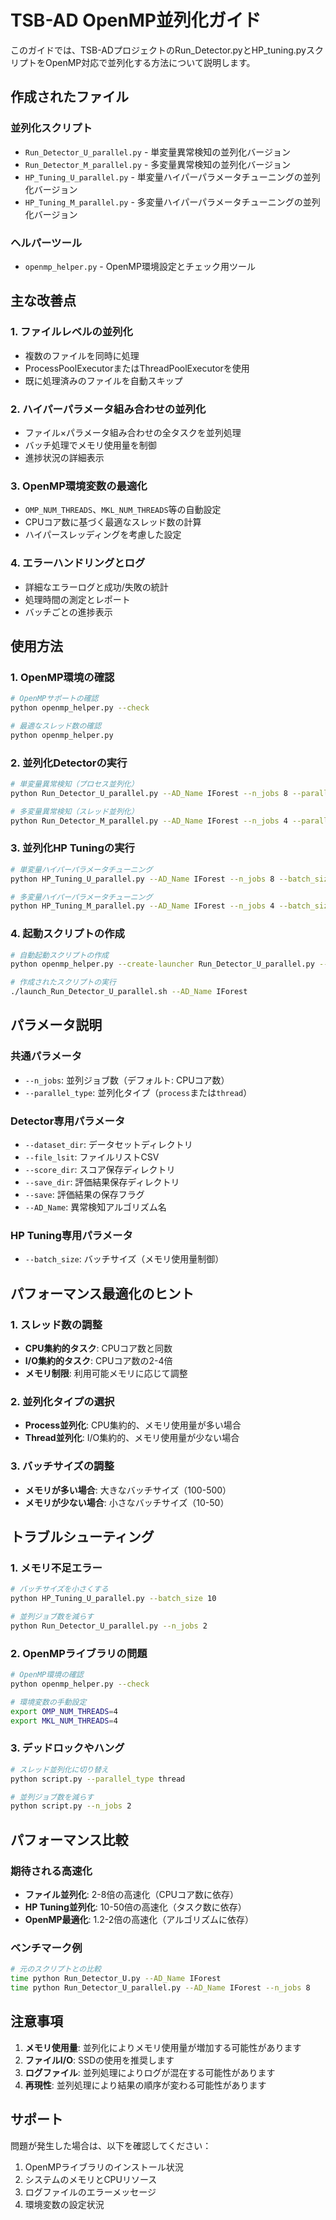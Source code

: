 # TSB-AD OpenMP並列化ガイド

このガイドでは、TSB-ADプロジェクトのRun_Detector.pyとHP_tuning.pyスクリプトをOpenMP対応で並列化する方法について説明します。

## 作成されたファイル

### 並列化スクリプト
- `Run_Detector_U_parallel.py` - 単変量異常検知の並列化バージョン
- `Run_Detector_M_parallel.py` - 多変量異常検知の並列化バージョン
- `HP_Tuning_U_parallel.py` - 単変量ハイパーパラメータチューニングの並列化バージョン
- `HP_Tuning_M_parallel.py` - 多変量ハイパーパラメータチューニングの並列化バージョン

### ヘルパーツール
- `openmp_helper.py` - OpenMP環境設定とチェック用ツール

## 主な改善点

### 1. ファイルレベルの並列化
- 複数のファイルを同時に処理
- ProcessPoolExecutorまたはThreadPoolExecutorを使用
- 既に処理済みのファイルを自動スキップ

### 2. ハイパーパラメータ組み合わせの並列化
- ファイル×パラメータ組み合わせの全タスクを並列処理
- バッチ処理でメモリ使用量を制御
- 進捗状況の詳細表示

### 3. OpenMP環境変数の最適化
- `OMP_NUM_THREADS`、`MKL_NUM_THREADS`等の自動設定
- CPUコア数に基づく最適なスレッド数の計算
- ハイパースレッディングを考慮した設定

### 4. エラーハンドリングとログ
- 詳細なエラーログと成功/失敗の統計
- 処理時間の測定とレポート
- バッチごとの進捗表示

## 使用方法

### 1. OpenMP環境の確認

```bash
# OpenMPサポートの確認
python openmp_helper.py --check

# 最適なスレッド数の確認
python openmp_helper.py
```

### 2. 並列化Detectorの実行

```bash
# 単変量異常検知（プロセス並列化）
python Run_Detector_U_parallel.py --AD_Name IForest --n_jobs 8 --parallel_type process

# 多変量異常検知（スレッド並列化）
python Run_Detector_M_parallel.py --AD_Name IForest --n_jobs 4 --parallel_type thread --save True
```

### 3. 並列化HP Tuningの実行

```bash
# 単変量ハイパーパラメータチューニング
python HP_Tuning_U_parallel.py --AD_Name IForest --n_jobs 8 --batch_size 50

# 多変量ハイパーパラメータチューニング
python HP_Tuning_M_parallel.py --AD_Name IForest --n_jobs 4 --batch_size 100
```

### 4. 起動スクリプトの作成

```bash
# 自動起動スクリプトの作成
python openmp_helper.py --create-launcher Run_Detector_U_parallel.py --set-threads 8

# 作成されたスクリプトの実行
./launch_Run_Detector_U_parallel.sh --AD_Name IForest
```

## パラメータ説明

### 共通パラメータ
- `--n_jobs`: 並列ジョブ数（デフォルト: CPUコア数）
- `--parallel_type`: 並列化タイプ（`process`または`thread`）

### Detector専用パラメータ
- `--dataset_dir`: データセットディレクトリ
- `--file_lsit`: ファイルリストCSV
- `--score_dir`: スコア保存ディレクトリ
- `--save_dir`: 評価結果保存ディレクトリ
- `--save`: 評価結果の保存フラグ
- `--AD_Name`: 異常検知アルゴリズム名

### HP Tuning専用パラメータ
- `--batch_size`: バッチサイズ（メモリ使用量制御）

## パフォーマンス最適化のヒント

### 1. スレッド数の調整
- **CPU集約的タスク**: CPUコア数と同数
- **I/O集約的タスク**: CPUコア数の2-4倍
- **メモリ制限**: 利用可能メモリに応じて調整

### 2. 並列化タイプの選択
- **Process並列化**: CPU集約的、メモリ使用量が多い場合
- **Thread並列化**: I/O集約的、メモリ使用量が少ない場合

### 3. バッチサイズの調整
- **メモリが多い場合**: 大きなバッチサイズ（100-500）
- **メモリが少ない場合**: 小さなバッチサイズ（10-50）

## トラブルシューティング

### 1. メモリ不足エラー
```bash
# バッチサイズを小さくする
python HP_Tuning_U_parallel.py --batch_size 10

# 並列ジョブ数を減らす
python Run_Detector_U_parallel.py --n_jobs 2
```

### 2. OpenMPライブラリの問題
```bash
# OpenMP環境の確認
python openmp_helper.py --check

# 環境変数の手動設定
export OMP_NUM_THREADS=4
export MKL_NUM_THREADS=4
```

### 3. デッドロックやハング
```bash
# スレッド並列化に切り替え
python script.py --parallel_type thread

# 並列ジョブ数を減らす
python script.py --n_jobs 2
```

## パフォーマンス比較

### 期待される高速化
- **ファイル並列化**: 2-8倍の高速化（CPUコア数に依存）
- **HP Tuning並列化**: 10-50倍の高速化（タスク数に依存）
- **OpenMP最適化**: 1.2-2倍の高速化（アルゴリズムに依存）

### ベンチマーク例
```bash
# 元のスクリプトとの比較
time python Run_Detector_U.py --AD_Name IForest
time python Run_Detector_U_parallel.py --AD_Name IForest --n_jobs 8
```

## 注意事項

1. **メモリ使用量**: 並列化によりメモリ使用量が増加する可能性があります
2. **ファイルI/O**: SSDの使用を推奨します
3. **ログファイル**: 並列処理によりログが混在する可能性があります
4. **再現性**: 並列処理により結果の順序が変わる可能性があります

## サポート

問題が発生した場合は、以下を確認してください：
1. OpenMPライブラリのインストール状況
2. システムのメモリとCPUリソース
3. ログファイルのエラーメッセージ
4. 環境変数の設定状況
